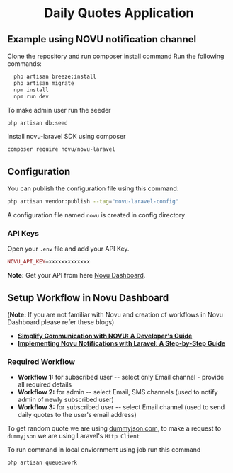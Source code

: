 # <p align="center">Daily Quotes Application</p>

## Example using NOVU notification channel

Clone the repository and run composer install command
Run the following commands:
  ```bash
    php artisan breeze:install
    php artisan migrate
    npm install
    npm run dev
  ```
 To make admin user run the seeder
   ```bash
   php artisan db:seed
   ```
 Install novu-laravel SDK using composer
```bash
composer require novu/novu-laravel
```

## Configuration
You can publish the configuration file using this command:

```bash
php artisan vendor:publish --tag="novu-laravel-config"
```
A configuration file named `novu` is created in config directory

### API Keys
Open your `.env` file and add your API Key.

```php
NOVU_API_KEY=xxxxxxxxxxxxx
```
**Note:** Get your API from here [Novu Dashboard](https://web.novu.co/settings).

## Setup Workflow in Novu Dashboard
(**Note:** If you are not familiar with Novu and creation of workflows in Novu Dashboard please refer these blogs)
- **[Simplify Communication with NOVU: A Developer's Guide](https://vehikl.com/](https://dev.to/snehalkadwe/simplify-communication-with-novu-a-developers-guide-5e8d)https://dev.to/snehalkadwe/simplify-communication-with-novu-a-developers-guide-5e8d)**
- **[Implementing Novu Notifications with Laravel: A Step-by-Step Guide](https://dev.to/snehalkadwe/implementing-novu-notifications-with-laravel-a-step-by-step-guide-3fni)**

 ### Required Workflow
- **Workflow 1:** for subscribed user -- select only Email channel - provide all required details <br>
- **Workflow 2:** for admin -- select Email, SMS channels (used to notify admin of newly subscribed user) <br>
- **Workflow 3:** for subscribed user -- select Email channel (used to send daily quotes to the user's email address) <br>

To get random quote we are using [dummyjson.com](https://dummyjson.com/quotes/random), to make a request to `dummyjson` we are using Laravel's `Http Client`

To run command in local enviornment using job run this command
```bash
php artisan queue:work
```
